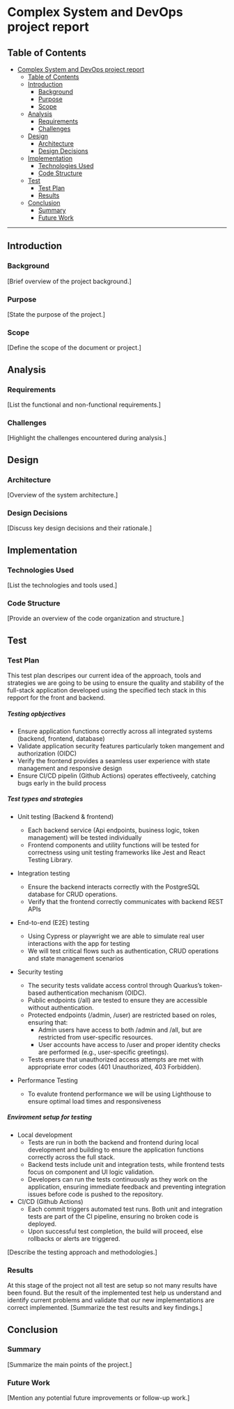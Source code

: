 # Complex System and DevOps project report

## Table of Contents

- [Complex System and DevOps project report](#complex-system-and-devops-project-report)
  - [Table of Contents](#table-of-contents)
  - [Introduction](#introduction)
    - [Background](#background)
    - [Purpose](#purpose)
    - [Scope](#scope)
  - [Analysis](#analysis)
    - [Requirements](#requirements)
    - [Challenges](#challenges)
  - [Design](#design)
    - [Architecture](#architecture)
    - [Design Decisions](#design-decisions)
  - [Implementation](#implementation)
    - [Technologies Used](#technologies-used)
    - [Code Structure](#code-structure)
  - [Test](#test)
    - [Test Plan](#test-plan)
    - [Results](#results)
  - [Conclusion](#conclusion)
    - [Summary](#summary)
    - [Future Work](#future-work)

---

## Introduction

### Background
[Brief overview of the project background.]

### Purpose
[State the purpose of the project.]

### Scope
[Define the scope of the document or project.]

## Analysis

### Requirements
[List the functional and non-functional requirements.]

### Challenges
[Highlight the challenges encountered during analysis.]

## Design

### Architecture
[Overview of the system architecture.]

### Design Decisions
[Discuss key design decisions and their rationale.]

## Implementation

### Technologies Used
[List the technologies and tools used.]

### Code Structure
[Provide an overview of the code organization and structure.]

## Test

### Test Plan
This test plan descripes our current idea of the approach, tools and strategies we are going to be using to ensure the quality and stability of the full-stack application developed using the specified tech stack in this repport for the front and backend. 
##### Testing opbjectives
- Ensure application functions correctly across all integrated systems (backend, frontend, database)
- Validate application security features particularly token mangement and authorization (OIDC)
- Verify the frontend provides a seamless user experience with state management and responsive design
- Ensure CI/CD pipelin (Github Actions) operates effectiveely, catching bugs early in the build process

##### Test types and strategies
 -  Unit testing (Backend & frontend) 
    - Each backend service (Api endpoints, business logic, token management) will be tested individually
    - Frontend components and utility functions will be tested for correctness using unit testing frameworks like Jest and React Testing Library.

 - Integration testing
    - Ensure the backend interacts correctly with the PostgreSQL database for CRUD operations.
    - Verify that the frontend correctly communicates with backend REST APIs


 - End-to-end (E2E) testing
    - Using Cypress or playwright we are able to simulate real user interactions with the app for testing
    - We will test critical flows such as authentication, CRUD operations and state management scenarios

 - Security testing
    - The security tests validate access control through Quarkus’s token-based authentication mechanism (OIDC).
    - Public endpoints (/all) are tested to ensure they are accessible without authentication.
    - Protected endpoints (/admin, /user) are restricted based on roles, ensuring that:
        - Admin users have access to both /admin and /all, but are restricted from user-specific resources.
        - User accounts have access to /user and proper identity checks are performed (e.g., user-specific greetings).
    - Tests ensure that unauthorized access attempts are met with appropriate error codes (401 Unauthorized, 403 Forbidden).

 - Performance Testing
    - To evalute frontend performance we will be using Lighthouse to ensure optimal load times and responsiveness
##### Enviroment setup for testing
- Local development
  - Tests are run in both the backend and frontend during local development and building to ensure  the application functions correctly across the full stack.
  - Backend tests include unit and integration tests, while frontend tests focus on component and UI logic validation.
  - Developers can run the tests continuously as they work on the application, ensuring immediate feedback and preventing integration issues before code is pushed to the repository.
- CI/CD (Github Actions)
    - Each commit triggers automated test runs. Both unit and integration tests are part of the CI pipeline, ensuring no broken code is deployed.
    - Upon successful test completion, the build will proceed, else rollbacks or alerts are triggered.



[Describe the testing approach and methodologies.]

### Results
At this stage of the project not all test are setup so not many results have been found. But the result of the implemented test help us understand and identify current problems and validate that our new implementations are correct implemented.
[Summarize the test results and key findings.]

## Conclusion

### Summary
[Summarize the main points of the project.]

### Future Work
[Mention any potential future improvements or follow-up work.]
